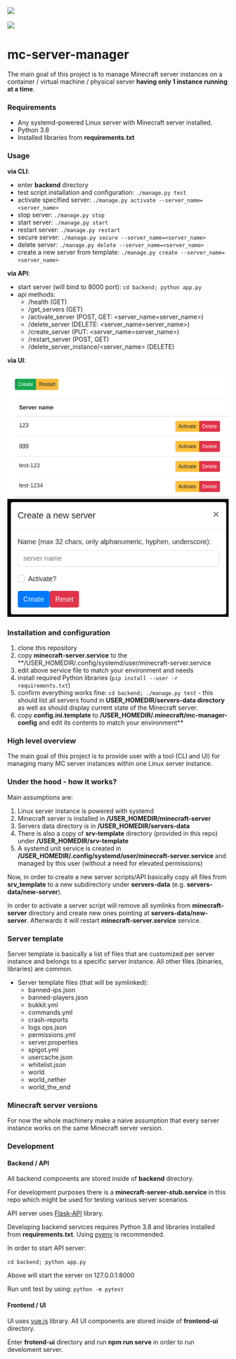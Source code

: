 ![](https://github.com/docent-net/mc-server-manager/workflows/CI%20for%20backend%20server/badge.svg)

![](https://github.com/docent-net/mc-server-manager/workflows/CI%20for%20frontend%20ui/badge.svg)

# mc-server-manager

The main goal of this project is to manage Minecraft server instances on
a container / virtual machine / physical server **having only 1 instance running at a time**.

### Requirements

- Any systemd-powered Linux server with Minecraft server installed.
- Python 3.8
- Installed libraries from **requirements.txt**

### Usage

**via CLI**:

- enter **backend** directory
- test script installation and configuration: `./manage.py test`
- activate specified server: `./manage.py activate --server_name=<server_name>`
- stop server: `./manage.py stop`
- start server: `./manage.py start`
- restart server: `./manage.py restart`
- secure server: `./manage.py secure --server_name=<server_name>`
- delete server: `./manage.py delete --server_name=<server_name>`
- create a new server from template: `./manage.py create --server_name=<server_name>`

**via API**:

- start server (will bind to 8000 port): `cd backend; python app.py`
- api methods:
    - /health (GET)
    - /get_servers (GET)
    - /activate_server (POST, GET: <server_name=server_name>)
    - /delete_server (DELETE: <server_name=server_name>)
    - /create_server (PUT: <server_name=server_name>)
    - /restart_server (POST, GET)
    - /delete_server_instance/<server_name> (DELETE)

**via UI**:

![UI](docs/UI.png)
![UI](docs/UI-create-server.png)

### Installation and configuration

1. clone this repository
1. copy **minecraft-server.service** to the **/USER_HOMEDIR/.config/systemd/user/minecraft-server.service
1. edit above service file to match your environment and needs
1. install required Python libraries (`pip install --user -r requirements.txt`)
1. confirm everything works fine: `cd backend; ./manage.py test` - this should list all servers found in **USER_HOMEDIR/servers-data directory** as well as should display current state of the Minecraft server.
1. copy **config.ini.template** to **/USER_HOMEDIR/.minecraft/mc-manager-config** and edit its contents to match your environment**

### High level overview

The main goal of this project is to provide user with a tool (CLI and UI) for managing many MC server instances within one Linux server instance.

### Under the hood - how it works?

Main assumptions are:

1. Linux server instance is powered with systemd
1. Minecraft server is installed in **/USER_HOMEDIR/minecraft-server**
1. Servers data directory is in **/USER_HOMEDIR/servers-data**
1. There is also a copy of **srv-template** directory (provided in this repo) under **/USER_HOMEDIR/srv-template**
1. A systemd unit service is created in **/USER_HOMEDIR/.config/systemd/user/minecraft-server.service** and managed by this user (without a need for elevated permissions)

Now, in order to create a new server scripts/API basically copy all files from **srv_template** to a new subdirectory under **servers-data** (e.g. **servers-data/new-server**).

In order to activate a server script will remove all symlinks from **minecraft-server** directory and create new ones pointing at **servers-data/new-server**. Afterwards it will restart **minecraft-server.service** service.

### Server template

Server template is basically a list of files that are customized per server instance and belongs to a specific server instance. All other files (binaries, libraries) are common.

- Server template files (that will be symlinked):
    - banned-ips.json
    - banned-players.json
    - bukkit.yml
    - commands.yml
    - crash-reports
    - logs  ops.json
    - permissions.yml
    - server.properties
    - spigot.yml
    - usercache.json
    - whitelist.json
    - world
    - world_nether
    - world_the_end

### Minecraft server versions

For now the whole machinery make a naive assumption that every server instance works on the same Minecraft server version.

### Development


#### Backend / API

All backend components are stored inside of **backend** directory.

For development purposes there is a **minecraft-server-stub.service** in this repo which might be used for testing various server scenarios.

API server uses [Flask-API](https://www.flaskapi.org/) library. 

Developing backend services requires Python 3.8 and libraries installed from **requirements.txt**. Using [pyenv](https://github.com/pyenv/pyenv) is recommended.

In order to start API server:

`cd backend; python app.py`

Above will start the server on 127.0.0.1:8000

Run unit test by using: `python -m pytest`

#### Frontend / UI

UI uses [vue.js](https://vuejs.org/) library. All UI components are
stored inside of **frontend-ui** directory.

Enter **frotend-ui** directory and run **npm run serve** in order to run develoment server.
